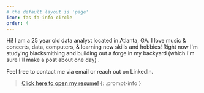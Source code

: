 ```yaml
---
# the default layout is 'page'
icon: fas fa-info-circle
order: 4
---
```

Hi! 
I am a 25 year old data analyst located in Atlanta, GA. I love music & concerts, data, computers, & learning new skills and hobbies! Right now I'm studying blacksmithing and building out a forge in my backyard (which I'm sure I'll make a post about one day) <i class="fa-regular fa-face-smile"></i> <i class="fa-solid fa-hammer"></i>.

Feel free to contact me via email or reach out on LinkedIn.

><a href="/assets/files/Chmelir, Ryan - Resume.pdf" target="_blank">Click here to open my resume!</a>
{: .prompt-info }
